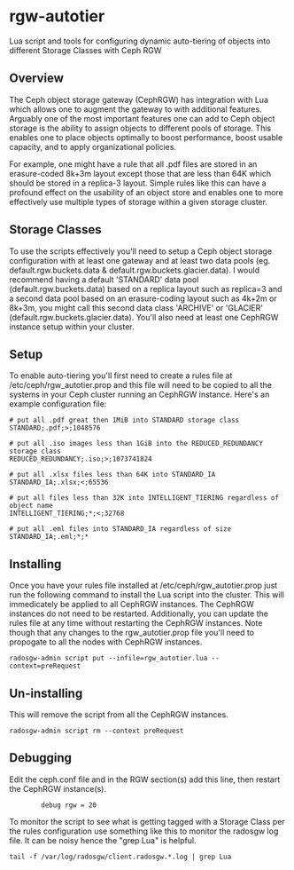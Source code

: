 # rgw-autotier
Lua script and tools for configuring dynamic auto-tiering of objects into different Storage Classes with Ceph RGW


## Overview

The Ceph object storage gateway (CephRGW) has integration with Lua which allows one to augment the gateway to with additional features.  Arguably one of the most important features one can add to Ceph object storage is the ability to assign objects to different pools of storage.  This enables one to place objects optimally to boost performance, boost usable capacity, and to apply organizational policies.

For example, one might have a rule that all .pdf files are stored in an erasure-coded 8k+3m layout except those that are less than 64K which should be stored in a replica-3 layout.  Simple rules like this can have a profound effect on the usability of an object store and enables one to more effectively use multiple types of storage within a given storage cluster.

## Storage Classes

To use the scripts effectively you'll need to setup a Ceph object storage configuration with at least one gateway and at least two data pools (eg. default.rgw.buckets.data & default.rgw.buckets.glacier.data).  I would recommend having a default 'STANDARD' data pool (default.rgw.buckets.data) based on a replica layout such as replica=3 and a second data pool based on an erasure-coding layout such as 4k+2m or 8k+3m, you might call this second data class 'ARCHIVE' or 'GLACIER' (default.rgw.buckets.glacier.data). You'll also need at least one CephRGW instance setup within your cluster. 

## Setup

To enable auto-tiering you'll first need to create a rules file at /etc/ceph/rgw_autotier.prop and this file will need to be copied to all the systems in your Ceph cluster running an CephRGW instance.  Here's an example configuration file:

```
# put all .pdf great then 1MiB into STANDARD storage class
STANDARD;.pdf;>;1048576

# put all .iso images less than 1GiB into the REDUCED_REDUNDANCY storage class
REDUCED_REDUNDANCY;.iso;>;1073741824

# put all .xlsx files less than 64K into STANDARD_IA
STANDARD_IA;.xlsx;<;65536

# put all files less than 32K into INTELLIGENT_TIERING regardless of object name
INTELLIGENT_TIERING;*;<;32768

# put all .eml files into STANDARD_IA regardless of size
STANDARD_IA;.eml;*;*

```

## Installing

Once you have your rules file installed at /etc/ceph/rgw_autotier.prop just run the following command to install the Lua script into the cluster.  This will immedicately be applied to all CephRGW instances.  The CephRGW instances do not need to be restarted.  Additionally, you can update the rules file at any time without restarting the CephRGW instances.  Note though that any changes to the rgw_autotier.prop file you'll need to propogate to all the nodes with CephRGW instances.

```
radosgw-admin script put --infile=rgw_autotier.lua --context=preRequest
```

## Un-installing

This will remove the script from all the CephRGW instances.

```
radosgw-admin script rm --context preRequest
```

## Debugging

Edit the ceph.conf file and in the RGW section(s) add this line, then restart the CephRGW instance(s).
```
        debug rgw = 20
```

To monitor the script to see what is getting tagged with a Storage Class per the rules configuration use something like this to monitor the radosgw log file.  It can be noisy hence the "grep Lua" is helpful.

```
tail -f /var/log/radosgw/client.radosgw.*.log | grep Lua
```

